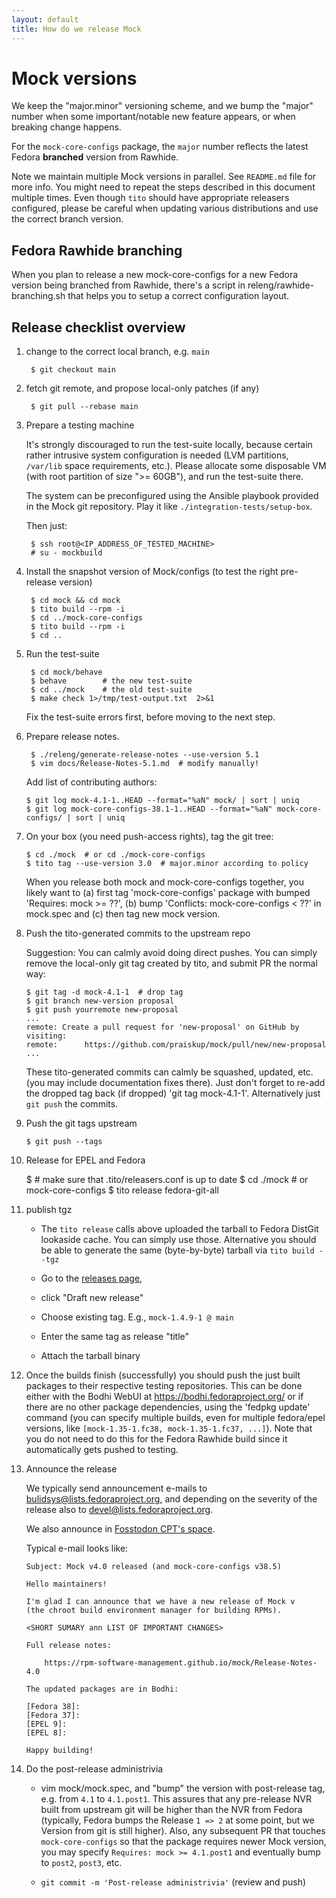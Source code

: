 ```yaml
---
layout: default
title: How do we release Mock
---
```


# Mock versions

We keep the "major.minor" versioning scheme, and we bump the "major" number when
some important/notable new feature appears, or when breaking change happens.

For the `mock-core-configs` package, the `major` number reflects the latest
Fedora **branched** version from Rawhide.

Note we maintain multiple Mock versions in parallel.  See `README.md` file
for more info.  You might need to repeat the steps described in this document
multiple times.  Even though `tito` should have appropriate releasers
configured, please be careful when updating various distributions and use the
correct branch version.

## Fedora Rawhide branching

When you plan to release a new mock-core-configs for a new Fedora version being
branched from Rawhide, there's a script in releng/rawhide-branching.sh that
helps you to setup a correct configuration layout.

## Release checklist overview

1. change to the correct local branch, e.g. `main`

        $ git checkout main

2. fetch git remote, and propose local-only patches (if any)

        $ git pull --rebase main

3. Prepare a testing machine

   It's strongly discouraged to run the test-suite locally, because certain
   rather intrusive system configuration is needed (LVM partitions, `/var/lib`
   space requirements, etc.).  Please allocate some disposable VM (with root
   partition of size ">= 60GB"), and run the test-suite there.

   The system can be preconfigured using the Ansible playbook provided in the
   Mock git repository.  Play it like `./integration-tests/setup-box`.

    Then just:

        $ ssh root@<IP_ADDRESS_OF_TESTED_MACHINE>
        # su - mockbuild


4. Install the snapshot version of Mock/configs (to test the right pre-release
   version)

        $ cd mock && cd mock
        $ tito build --rpm -i
        $ cd ../mock-core-configs
        $ tito build --rpm -i
        $ cd ..

5. Run the test-suite

        $ cd mock/behave
        $ behave        # the new test-suite
        $ cd ../mock    # the old test-suite
        $ make check 1>/tmp/test-output.txt  2>&1

   Fix the test-suite errors first, before moving to the next step.

6. Prepare release notes.

        $ ./releng/generate-release-notes --use-version 5.1
        $ vim docs/Release-Notes-5.1.md  # modify manually!

   Add list of contributing authors:

       $ git log mock-4.1-1..HEAD --format="%aN" mock/ | sort | uniq
       $ git log mock-core-configs-38.1-1..HEAD --format="%aN" mock-core-configs/ | sort | uniq

7. On your box (you need push-access rights), tag the git tree:

       $ cd ./mock  # or cd ./mock-core-configs
       $ tito tag --use-version 3.0  # major.minor according to policy

   When you release both mock and mock-core-configs together, you
   likely want to (a) first tag 'mock-core-configs' package with bumped
   'Requires: mock >= ??', (b) bump 'Conflicts: mock-core-configs < ??' in
   mock.spec and (c) then tag new mock version.

8. Push the tito-generated commits to the upstream repo

   Suggestion: You can calmly avoid doing direct pushes.  You can simply remove
   the local-only git tag created by tito, and submit PR the normal way:

       $ git tag -d mock-4.1-1  # drop tag
       $ git branch new-version proposal
       $ git push yourremote new-proposal
       ...
       remote: Create a pull request for 'new-proposal' on GitHub by visiting:
       remote:      https://github.com/praiskup/mock/pull/new/new-proposal
       ...

    These tito-generated commits can calmly be squashed, updated, etc. (you may
    include documentation fixes there).  Just don't forget to re-add the dropped
    tag back (if dropped) 'git tag mock-4.1-1'.  Alternatively just `git push`
    the commits.

9. Push the git tags upstream

       $ git push --tags

10. Release for EPEL and Fedora

       $ # make sure that .tito/releasers.conf is up to date
       $ cd ./mock  # or mock-core-configs
       $ tito release fedora-git-all

11. publish tgz

    - The `tito release` calls above uploaded the tarball to Fedora DistGit
      lookaside cache.  You can simply use those.  Alternative you should be able
      to generate the same (byte-by-byte) tarball via `tito build --tgz`

    - Go to the [releases page](https://github.com/rpm-software-management/mock/releases),

    - click "Draft new release"

    - Choose existing tag. E.g., `mock-1.4.9-1 @ main`

    - Enter the same tag as release "title"

    - Attach the tarball binary

12. Once the builds finish (successfully) you should push the just built packages
   to their respective testing repositories. This can be done either with the
   Bodhi WebUI at https://bodhi.fedoraproject.org/ or if there are no other
   package dependencies, using the 'fedpkg update' command (you can specify
   multiple builds, even for multiple fedora/epel versions, like
   `[mock-1.35-1.fc38, mock-1.35-1.fc37, ...]`).  Note that you do not need to
   do this for the Fedora Rawhide build since it automatically gets pushed to
   testing.

13. Announce the release

    We typically send announcement e-mails to
    [bulidsys@lists.fedoraproject.org](https://lists.fedoraproject.org/archives/list/buildsys@lists.fedoraproject.org/),
    and depending on the severity of the release also to
    [devel@lists.fedoraproject.org](https://lists.fedoraproject.org/archives/list/devel@lists.fedoraproject.org/).

    We also announce in [Fosstodon CPT's space](https://fosstodon.org/@fedoracpt).

    Typical e-mail looks like:

        Subject: Mock v4.0 released (and mock-core-configs v38.5)

        Hello maintainers!

        I'm glad I can announce that we have a new release of Mock v
        (the chroot build environment manager for building RPMs).

        <SHORT SUMARY ann LIST OF IMPORTANT CHANGES>

        Full release notes:

            https://rpm-software-management.github.io/mock/Release-Notes-4.0

        The updated packages are in Bodhi:

        [Fedora 38]:
        [Fedora 37]:
        [EPEL 9]:
        [EPEL 8]:

        Happy building!

14. Do the post-release administrivia

    - vim mock/mock.spec, and "bump" the version with post-release tag, e.g.
      from `4.1` to `4.1.post1`.  This assures that any pre-release NVR built
      from upstream git will be higher than the NVR from Fedora (typically,
      Fedora bumps the Release `1 => 2` at some point, but we Version from git
      is still higher).  Also, any subsequent PR that touches
      `mock-core-configs` so that the package requires newer Mock version, you
      may specify `Requires: mock >= 4.1.post1` and eventually bump to `post2`,
      `post3`, etc.

    - `git commit -m 'Post-release administrivia'` (review and push)
